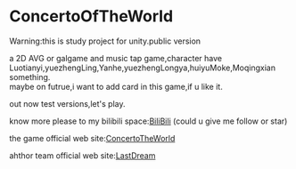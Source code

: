 # ConcertoOfTheWorld
Warning:this is study project for unity.public version

a 2D AVG or galgame and music tap game,character have Luotianyi,yuezhengLing,Yanhe,yuezhengLongya,huiyuMoke,Moqingxian something.  
maybe on futrue,i want to add card in this game,if u like it.

out now test versions,let's play.

know more please to my bilibili space:<a target="_blank" href="https://space.bilibili.com/34782593">BiliBili</a> (could u give me follow or star)

the game official web site:<a target="_blank" href="https://www.vsinger712.com">ConcertoTheWorld</a>

ahthor team official web site:<a target="_blank" href="https://bbs.lastdream.net">LastDream</a>
